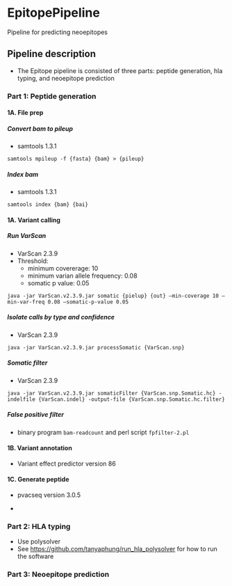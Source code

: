 # EpitopePipeline
Pipeline for predicting neoepitopes

## Pipeline description
* The Epitope pipeline is consisted of three parts: peptide generation, hla typing, and neoepitope prediction
### Part 1: Peptide generation

#### 1A. File prep
##### Convert bam to pileup
* samtools 1.3.1

```
samtools mpileup -f {fasta} {bam} > {pileup}
```

##### Index bam
* samtools 1.3.1

```
samtools index {bam} {bai}
```

#### 1A. Variant calling
##### Run VarScan
* VarScan 2.3.9
* Threshold:
  - minimum covererage: 10
  - minimum varian allele frequency: 0.08
  - somatic p value: 0.05
```
java -jar VarScan.v2.3.9.jar somatic {pielup} {out} –min-coverage 10 –min-var-freq 0.08 –somatic-p-value 0.05
```

##### Isolate calls by type and confidence
* VarScan 2.3.9

```
java -jar VarScan.v2.3.9.jar processSomatic {VarScan.snp}
```

##### Somatic filter
* VarScan 2.3.9

```
java -jar VarScan.v2.3.9.jar somaticFilter {VarScan.snp.Somatic.hc} -indelfile {VarScan.indel} -output-file {VarScan.snp.Somatic.hc.filter}
```

##### False positive filter
* binary program `bam-readcount` and perl script `fpfilter-2.pl`

#### 1B. Variant annotation
* Variant effect predictor version 86

#### 1C. Generate peptide
* pvacseq version 3.0.5

- 
### Part 2: HLA typing
* Use polysolver
* See https://github.com/tanyaphung/run_hla_polysolver for how to run the software

### Part 3: Neoepitope prediction
